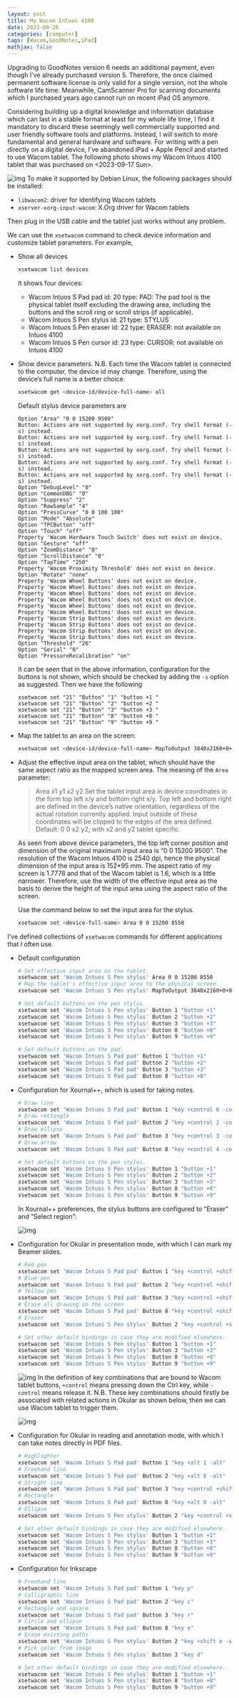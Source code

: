 ```yaml
---
layout: post
title: My Wacom Intuos 4100
date: 2023-09-26
categories: [computer]
tags: [Wacom,GoodNotes,iPad]
mathjax: false
---
```


Upgrading to GoodNotes version 6 needs an additional payment, even though I&rsquo;ve already purchased version 5. Therefore, the once claimed permanent software license is only valid for a single version, not the whole software life time. Meanwhile, CamScanner Pro for scanning documents which I purchased years ago cannot run on recent iPad OS anymore.

Considering building up a digital knowledge and information database which can last in a stable format at least for my whole life time, I find it mandatory to discard these seemingly well commercially supported and user friendly software tools and platforms. Instead, I will switch to more fundamental and general hardware and software. For writing with a pen directly on a digital device, I&rsquo;ve abandoned iPad + Apple Pencil and started to use Wacom tablet. The following photo shows my Wacom Intuos 4100 tablet that was purchased on <span class="timestamp-wrapper"><span class="timestamp">&lt;2023-09-17 Sun&gt;</span></span>.

![img](/figures/2023-09-18-wacom-intuos-4000.JPG) To make it supported by Debian Linux, the following packages should be installed:

-   `libwacom2`: driver for identifying Wacom tablets
-   `xserver-xorg-input-wacom`: X.Org driver for Wacom tablets

Then plug in the USB cable and the tablet just works without any problem.

We can use the `xsetwacom` command to check device information and customize tablet parameters. For example,

-   Show all devices
    
    ```bash
    xsetwacom list devices
    ```
    
    It shows four devices:
    
    -   Wacom Intuos S Pad pad id: 20 type: PAD: The pad tool is the physical tablet itself excluding the drawing area, including the buttons and the scroll ring or scroll strips (if applicable).
    -   Wacom Intuos S Pen stylus id: 21 type: STYLUS
    -   Wacom Intuos S Pen eraser id: 22 type: ERASER: not available on Intuos 4100
    -   Wacom Intuos S Pen cursor id: 23 type: CURSOR: not available on Intuos 4100
-   Show device parameters. N.B. Each time the Wacom tablet is connected to the computer, the device id may change. Therefore, using the device&rsquo;s full name is a better choice.
    
    ```bash
    xsetwacom get <device-id/device-full-name> all
    ```
    
    Default stylus device parameters are
    
    ```text
    Option "Area" "0 0 15200 9500"
    Button: Actions are not supported by xorg.conf. Try shell format (-s) instead.
    Button: Actions are not supported by xorg.conf. Try shell format (-s) instead.
    Button: Actions are not supported by xorg.conf. Try shell format (-s) instead.
    Button: Actions are not supported by xorg.conf. Try shell format (-s) instead.
    Button: Actions are not supported by xorg.conf. Try shell format (-s) instead.
    Option "DebugLevel" "0"
    Option "CommonDBG" "0"
    Option "Suppress" "2"
    Option "RawSample" "4"
    Option "PressCurve" "0 0 100 100"
    Option "Mode" "Absolute"
    Option "TPCButton" "off"
    Option "Touch" "off"
    Property 'Wacom Hardware Touch Switch' does not exist on device.
    Option "Gesture" "off"
    Option "ZoomDistance" "0"
    Option "ScrollDistance" "0"
    Option "TapTime" "250"
    Property 'Wacom Proximity Threshold' does not exist on device.
    Option "Rotate" "none"
    Property 'Wacom Wheel Buttons' does not exist on device.
    Property 'Wacom Wheel Buttons' does not exist on device.
    Property 'Wacom Wheel Buttons' does not exist on device.
    Property 'Wacom Wheel Buttons' does not exist on device.
    Property 'Wacom Wheel Buttons' does not exist on device.
    Property 'Wacom Wheel Buttons' does not exist on device.
    Property 'Wacom Strip Buttons' does not exist on device.
    Property 'Wacom Strip Buttons' does not exist on device.
    Property 'Wacom Strip Buttons' does not exist on device.
    Property 'Wacom Strip Buttons' does not exist on device.
    Option "Threshold" "26"
    Option "Serial" "0"
    Option "PressureRecalibration" "on"
    ```
    
    It can be seen that in the above information, configuration for the buttons is not shown, which should be checked by adding the `-s` option as suggested. Then we have the following
    
    ```text
    xsetwacom set "21" "Button" "1" "button +1 "
    xsetwacom set "21" "Button" "2" "button +2 "
    xsetwacom set "21" "Button" "3" "button +3 "
    xsetwacom set "21" "Button" "8" "button +8 "
    xsetwacom set "21" "Button" "9" "button +9 "
    ```
-   Map the tablet to an area on the screen:
    
    ```bash
    xsetwacom set <device-id/device-full-name> MapToOutput 3840x2160+0+0
    ```
-   Adjust the effective input area on the tablet, which should have the same aspect ratio as the mapped screen area. The meaning of the `Area` parameter:
    
    > Area x1 y1 x2 y2 Set the tablet input area in device coordinates in the form top left x/y and bottom right x/y. Top left and bottom right are defined in the device&rsquo;s native orientation, regardless of the actual rotation currently applied. Input outside of these coordinates will be clipped to the edges of the area defined. Default: 0 0 x2 y2; with x2 and y2 tablet specific.
    
    As seen from above device parameters, the top left corner position and dimension of the original maximum input area is &ldquo;0 0 15200 9500&rdquo;. The resolution of the Wacom Intuos 4100 is 2540 dpi, hence the physical dimension of the input area is 152\*95 mm. The aspect ratio of my screen is 1.7778 and that of the Wacom tablet is 1.6, which is a little narrower. Therefore, use the width of the effective input area as the basis to derive the height of the input area using the aspect ratio of the screen.
    
    Use the command below to set the input area for the stylus.
    
    ```bash
    xsetwacom set <device-full-name> Area 0 0 15200 8550
    ```

I&rsquo;ve defined collections of `xsetwacom` commands for different applications that I often use.

-   Default configuration
    
    ```bash
    # Set effective input area on the tablet.
    xsetwacom set 'Wacom Intuos S Pen stylus' Area 0 0 15200 8550
    # Map the tablet's effective input area to the physical screen.
    xsetwacom set 'Wacom Intuos S Pen stylus' MapToOutput 3840x2160+0+0
    
    # Set default buttons on the pen stylus.
    xsetwacom set 'Wacom Intuos S Pen stylus' Button 1 "button +1"
    xsetwacom set 'Wacom Intuos S Pen stylus' Button 2 "button +2"
    xsetwacom set 'Wacom Intuos S Pen stylus' Button 3 "button +3"
    xsetwacom set 'Wacom Intuos S Pen stylus' Button 8 "button +8"
    xsetwacom set 'Wacom Intuos S Pen stylus' Button 9 "button +9"
    
    # Set default buttons on the pad.
    xsetwacom set 'Wacom Intuos S Pad pad' Button 1 "button +1"
    xsetwacom set 'Wacom Intuos S Pad pad' Button 2 "button +2"
    xsetwacom set 'Wacom Intuos S Pad pad' Button 3 "button +3"
    xsetwacom set 'Wacom Intuos S Pad pad' Button 8 "button +8"
    ```
-   Configuration for Xournal++, which is used for taking notes.
    
    ```bash
    # Draw line
    xsetwacom set 'Wacom Intuos S Pad pad' Button 1 "key +control 6 -control"
    # Draw rectangle
    xsetwacom set 'Wacom Intuos S Pad pad' Button 2 "key +control 2 -control"
    # Draw ellipse
    xsetwacom set 'Wacom Intuos S Pad pad' Button 3 "key +control 3 -control"
    # Draw arrow
    xsetwacom set 'Wacom Intuos S Pad pad' Button 8 "key +control 4 -control"
    
    # Set default buttons on the pen stylus.
    xsetwacom set 'Wacom Intuos S Pen stylus' Button 1 "button +1"
    xsetwacom set 'Wacom Intuos S Pen stylus' Button 2 "button +2"
    xsetwacom set 'Wacom Intuos S Pen stylus' Button 3 "button +3"
    xsetwacom set 'Wacom Intuos S Pen stylus' Button 8 "button +8"
    xsetwacom set 'Wacom Intuos S Pen stylus' Button 9 "button +9"
    ```
    
    In Xournal++ preferences, the stylus buttons are configured to &ldquo;Eraser&rdquo; and &ldquo;Select region&rdquo;:
    
    ![img](/figures/2023-09-26_22-41-42-stylus-buttons-in-xournalpp.png)
-   Configuration for Okular in presentation mode, with which I can mark my Beamer slides.
    
    ```bash
    # Red pen
    xsetwacom set 'Wacom Intuos S Pad pad' Button 1 "key +control +shift 1 -shift -control"
    # Blue pen
    xsetwacom set 'Wacom Intuos S Pad pad' Button 2 "key +control +shift 2 -shift -control"
    # Yellow pen
    xsetwacom set 'Wacom Intuos S Pad pad' Button 3 "key +control +shift 5 -shift -control"
    # Erase all drawing on the screen
    xsetwacom set 'Wacom Intuos S Pad pad' Button 8 "key +control +shift 8 -shift -control"
    # Eraser
    xsetwacom set 'Wacom Intuos S Pen stylus' Button 2 "key +control +shift 7 -shift -control"
    
    # Set other default bindings in case they are modified elsewhere.
    xsetwacom set 'Wacom Intuos S Pen stylus' Button 1 "button +1"
    xsetwacom set 'Wacom Intuos S Pen stylus' Button 3 "button +3"
    xsetwacom set 'Wacom Intuos S Pen stylus' Button 8 "button +8"
    xsetwacom set 'Wacom Intuos S Pen stylus' Button 9 "button +9"
    ```
    
    ![img](/figures/2023-09-26_22-45-23-drawing-in-okular-presentation-mode.png) In the definition of key combinations that are bound to Wacom tablet buttons, `+control` means pressing down the Ctrl key, while `-control` means release it. N.B. These key combinations should firstly be associated with related actions in Okular as shown below, then we can use Wacom tablet to trigger them.
    
    ![img](/figures/2023-09-26_22-43-02-okular-fast-keys-for-drawing.png)
-   Configuration for Okular in reading and annotation mode, with which I can take notes directly in PDF files.
    
    ```bash
    # Highlighter
    xsetwacom set 'Wacom Intuos S Pad pad' Button 1 "key +alt 1 -alt"
    # Freehand line
    xsetwacom set 'Wacom Intuos S Pad pad' Button 2 "key +alt 8 -alt"
    # Stright line
    xsetwacom set 'Wacom Intuos S Pad pad' Button 3 "key +control +shift 9 -shift -control"
    # Rectangle
    xsetwacom set 'Wacom Intuos S Pad pad' Button 8 "key +alt 0 -alt"
    # Ellipse
    xsetwacom set 'Wacom Intuos S Pen stylus' Button 2 "key +control +shift 0 -shift -control"
    
    # Set other default bindings in case they are modified elsewhere.
    xsetwacom set 'Wacom Intuos S Pen stylus' Button 1 "button +1"
    xsetwacom set 'Wacom Intuos S Pen stylus' Button 3 "button +3"
    xsetwacom set 'Wacom Intuos S Pen stylus' Button 8 "button +8"
    xsetwacom set 'Wacom Intuos S Pen stylus' Button 9 "button +9"
    ```
-   Configuration for Inkscape
    
    ```bash
    # Freehand line
    xsetwacom set 'Wacom Intuos S Pad pad' Button 1 "key p"
    # Calligraphic line
    xsetwacom set 'Wacom Intuos S Pad pad' Button 2 "key c"
    # Rectangle and square
    xsetwacom set 'Wacom Intuos S Pad pad' Button 3 "key r"
    # Circle and ellipse
    xsetwacom set 'Wacom Intuos S Pad pad' Button 8 "key e"
    # Erase existing paths
    xsetwacom set 'Wacom Intuos S Pen stylus' Button 2 "key +shift e -shift"
    # Pick color from image
    xsetwacom set 'Wacom Intuos S Pen stylus' Button 3 "key d"
    
    # Set other default bindings in case they are modified elsewhere.
    xsetwacom set 'Wacom Intuos S Pen stylus' Button 1 "button +1"
    xsetwacom set 'Wacom Intuos S Pen stylus' Button 8 "button +8"
    xsetwacom set 'Wacom Intuos S Pen stylus' Button 9 "button +9"
    ```
